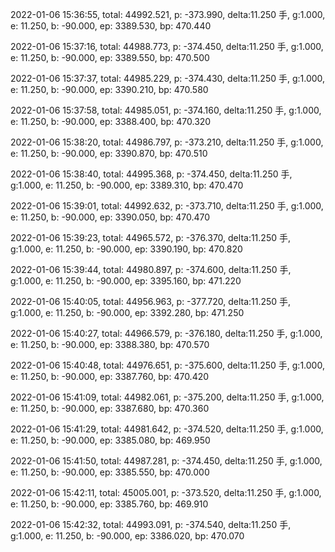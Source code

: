 2022-01-06 15:36:55, total: 44992.521, p: -373.990, delta:11.250 手, g:1.000, e: 11.250, b: -90.000, ep: 3389.530, bp: 470.440

2022-01-06 15:37:16, total: 44988.773, p: -374.450, delta:11.250 手, g:1.000, e: 11.250, b: -90.000, ep: 3389.550, bp: 470.500

2022-01-06 15:37:37, total: 44985.229, p: -374.430, delta:11.250 手, g:1.000, e: 11.250, b: -90.000, ep: 3390.210, bp: 470.580

2022-01-06 15:37:58, total: 44985.051, p: -374.160, delta:11.250 手, g:1.000, e: 11.250, b: -90.000, ep: 3388.400, bp: 470.320

2022-01-06 15:38:20, total: 44986.797, p: -373.210, delta:11.250 手, g:1.000, e: 11.250, b: -90.000, ep: 3390.870, bp: 470.510

2022-01-06 15:38:40, total: 44995.368, p: -374.450, delta:11.250 手, g:1.000, e: 11.250, b: -90.000, ep: 3389.310, bp: 470.470

2022-01-06 15:39:01, total: 44992.632, p: -373.710, delta:11.250 手, g:1.000, e: 11.250, b: -90.000, ep: 3390.050, bp: 470.470

2022-01-06 15:39:23, total: 44965.572, p: -376.370, delta:11.250 手, g:1.000, e: 11.250, b: -90.000, ep: 3390.190, bp: 470.820

2022-01-06 15:39:44, total: 44980.897, p: -374.600, delta:11.250 手, g:1.000, e: 11.250, b: -90.000, ep: 3395.160, bp: 471.220

2022-01-06 15:40:05, total: 44956.963, p: -377.720, delta:11.250 手, g:1.000, e: 11.250, b: -90.000, ep: 3392.280, bp: 471.250

2022-01-06 15:40:27, total: 44966.579, p: -376.180, delta:11.250 手, g:1.000, e: 11.250, b: -90.000, ep: 3388.380, bp: 470.570

2022-01-06 15:40:48, total: 44976.651, p: -375.600, delta:11.250 手, g:1.000, e: 11.250, b: -90.000, ep: 3387.760, bp: 470.420

2022-01-06 15:41:09, total: 44982.061, p: -375.200, delta:11.250 手, g:1.000, e: 11.250, b: -90.000, ep: 3387.680, bp: 470.360

2022-01-06 15:41:29, total: 44981.642, p: -374.520, delta:11.250 手, g:1.000, e: 11.250, b: -90.000, ep: 3385.080, bp: 469.950

2022-01-06 15:41:50, total: 44987.281, p: -374.450, delta:11.250 手, g:1.000, e: 11.250, b: -90.000, ep: 3385.550, bp: 470.000

2022-01-06 15:42:11, total: 45005.001, p: -373.520, delta:11.250 手, g:1.000, e: 11.250, b: -90.000, ep: 3385.760, bp: 469.910

2022-01-06 15:42:32, total: 44993.091, p: -374.540, delta:11.250 手, g:1.000, e: 11.250, b: -90.000, ep: 3386.020, bp: 470.070